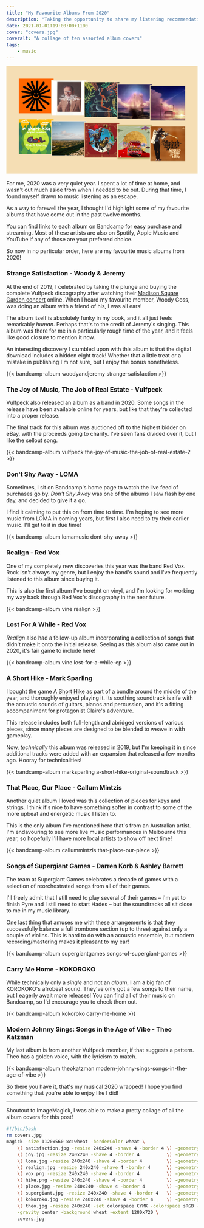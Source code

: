 ```yaml
---
title: "My Favourite Albums From 2020"
description: "Taking the opportunity to share my listening recommendations from the year past"
date: 2021-01-01T19:00:00+1100
cover: "covers.jpg"
coveralt: "A collage of ten assorted album covers"
tags:
    - music
---
```


![A collage of ten assorted album covers](./covers.jpg)

For me, 2020 was a very quiet year. I spent a lot of time at home, and wasn't out much aside from when I needed to be out. During that time, I found myself drawn to music listening as an escape.

As a way to farewell the year, I thought I'd highlight some of my favourite albums that have come out in the past twelve months.

<!--more-->

You can find links to each album on Bandcamp for easy purchase and streaming. Most of these artists are also on Spotify, Apple Music and YouTube if any of those are your preferred choice.

So now in no particular order, here are my favourite music albums from 2020!

### Strange Satisfaction - Woody & Jeremy

At the end of 2019, I celebrated by taking the plunge and buying the complete Vulfpeck discography after watching their [Madison Square Garden concert](https://www.youtube.com/watch?v=rv4wf7bzfFE) online. When I heard my favourite member, Woody Goss, was doing an album with a friend of his, I was all ears!

The album itself is absolutely funky in my book, and it all just feels remarkably _human_. Perhaps that's to the credit of Jeremy's singing. This album was there for me in a particularly rough time of the year, and it feels like good closure to mention it now.

An interesting discovery I stumbled upon with this album is that the digital download includes a hidden eight track! Whether that a little treat or a mistake in publishing I'm not sure, but I enjoy the bonus nonetheless.

{{< bandcamp-album woodyandjeremy strange-satisfaction >}}

### The Joy of Music, The Job of Real Estate - Vulfpeck

Vulfpeck also released an album as a band in 2020. Some songs in the release have been available online for years, but like that they're collected into a proper release.

The final track for this album was auctioned off to the highest bidder on eBay, with the proceeds going to charity. I've seen fans divided over it, but I like the sellout song.

{{< bandcamp-album vulfpeck the-joy-of-music-the-job-of-real-estate-2 >}}

### Don't Shy Away - LOMA

Sometimes, I sit on Bandcamp's home page to watch the live feed of purchases go by. _Don't Shy Away_ was one of the albums I saw flash by one day, and decided to give it a go.

I find it calming to put this on from time to time. I'm hoping to see more music from LOMA in coming years, but first I also need to try their earlier music. I'll get to it in due time!

{{< bandcamp-album lomamusic dont-shy-away >}}

### Realign - Red Vox

One of my completely new discoveries this year was the band Red Vox. Rock isn't always my genre, but I enjoy the band's sound and I've frequently listened to this album since buying it.

This is also the first album I've bought on vinyl, and I'm looking for working my way back through Red Vox's discography in the near future.

{{< bandcamp-album vine realign >}}

### Lost For A While - Red Vox

_Realign_ also had a follow-up album incorporating a collection of songs that didn't make it onto the initial release. Seeing as this album also came out in 2020, it's fair game to include here!

{{< bandcamp-album vine lost-for-a-while-ep >}}

### A Short Hike - Mark Sparling

I bought the game [A Short Hike](https://ashorthike.com/) as part of a bundle around the middle of the year, and thoroughly enjoyed playing it. Its soothing soundtrack is rife with the acoustic sounds of guitars, pianos and percussion, and it's a fitting accompaniment for protagonist Claire's adventure.

This release includes both full-length and abridged versions of various pieces, since many pieces are designed to be blended to weave in with gameplay.

Now, _technically_ this album was released in 2019, but I'm keeping it in since additional tracks were added with an expansion that released a few months ago. Hooray for technicalities!

{{< bandcamp-album marksparling a-short-hike-original-soundtrack >}}

### That Place, Our Place - Callum Mintzis

Another quiet album I loved was this collection of pieces for keys and strings. I think it's nice to have something softer in contrast to some of the more upbeat and energetic music I listen to.

This is the only album I've mentioned here that's from an Australian artist. I'm endavouring to see more live music performances in Melbourne this year, so hopefully I'll have more local artists to show off next time!

{{< bandcamp-album callummintzis that-place-our-place >}}

### Songs of Supergiant Games - Darren Korb & Ashley Barrett

The team at Supergiant Games celebrates a decade of games with a selection of reorchestrated songs from all of their games.

I'll freely admit that I still need to play several of their games – I'm yet to finish Pyre and I still need to start Hades – but the soundtracks all sit close to me in my music library.

One last thing that amuses me with these arrangements is that they successfully balance a full trombone section (up to three) against only a couple of violins. This is hard to do with an acoustic ensemble, but modern recording/mastering makes it pleasant to my ear!

{{< bandcamp-album supergiantgames songs-of-supergiant-games >}}

### Carry Me Home - KOKOROKO

While technically only a _single_ and not an _album_, I am a big fan of KOROKOKO's afrobeat sound. They've only got a few songs to their name, but I eagerly await more releases! You can find all of their music on Bandcamp, so I'd encourage you to check them out.

{{< bandcamp-album kokoroko carry-me-home >}}

### Modern Johnny Sings: Songs in the Age of Vibe - Theo Katzman

My last album is from another Vulfpeck member, if that suggests a pattern. Theo has a golden voice, with the lyricism to match.

{{< bandcamp-album theokatzman modern-johnny-sings-songs-in-the-age-of-vibe >}}

So there you have it, that's my musical 2020 wrapped! I hope you find something that you're able to enjoy like I did!

---

Shoutout to ImageMagick, I was able to make a pretty collage of all the album covers for this post!

```sh
#!/bin/bash
rm covers.jpg
magick -size 1120x560 xc:wheat -borderColor wheat \
    \( satisfaction.jpg -resize 240x240 -shave 4 -border 4 \) -geometry +0+0 -composite \
    \( joy.jpg -resize 240x240 -shave 4 -border 4          \) -geometry +220+12 -composite \
    \( loma.jpg -resize 240x240 -shave 4 -border 4         \) -geometry +440+24 -composite \
    \( realign.jpg -resize 240x240 -shave 4 -border 4      \) -geometry +660+36 -composite \
    \( vox.png -resize 240x240 -shave 4 -border 4          \) -geometry +880+48 -composite \
    \( hike.png -resize 240x240 -shave 4 -border 4         \) -geometry +0+272 -composite \
    \( place.jpg -resize 240x240 -shave 4 -border 4        \) -geometry +220+284 -composite \
    \( supergiant.jpg -resize 240x240 -shave 4 -border 4   \) -geometry +440+296 -composite \
    \( kokoroko.jpg -resize 240x240 -shave 4 -border 4     \) -geometry +660+308 -composite \
    \( theo.jpg -resize 240x240 -set colorspace CYMK -colorspace sRGB -shave 4 -border 4 \) -geometry +880+320 -composite \
    -gravity center -background wheat -extent 1280x720 \
    covers.jpg
```

